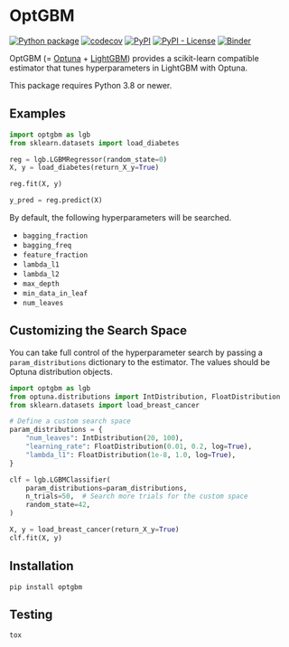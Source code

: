 # OptGBM

[![Python package](https://github.com/Y-oHr-N/OptGBM/workflows/Python%20package/badge.svg?branch=master)](https://github.com/Y-oHr-N/OptGBM/actions?query=workflow%3A%22Python+package%22)
[![codecov](https://codecov.io/gh/Y-oHr-N/OptGBM/branch/master/graph/badge.svg)](https://codecov.io/gh/Y-oHr-N/OptGBM)
[![PyPI](https://img.shields.io/pypi/v/OptGBM)](https://pypi.org/project/OptGBM/)
[![PyPI - License](https://img.shields.io/pypi/l/OptGBM)](https://pypi.org/project/OptGBM/)
[![Binder](https://mybinder.org/badge.svg)](https://mybinder.org/v2/gh/Y-oHr-N/OptGBM/master)

OptGBM (= [Optuna](https://optuna.org/) + [LightGBM](http://github.com/microsoft/LightGBM)) provides a scikit-learn compatible estimator that tunes hyperparameters in LightGBM with Optuna.

This package requires Python 3.8 or newer.

## Examples

```python
import optgbm as lgb
from sklearn.datasets import load_diabetes

reg = lgb.LGBMRegressor(random_state=0)
X, y = load_diabetes(return_X_y=True)

reg.fit(X, y)

y_pred = reg.predict(X)
```

By default, the following hyperparameters will be searched.

- `bagging_fraction`
- `bagging_freq`
- `feature_fraction`
- `lambda_l1`
- `lambda_l2`
- `max_depth`
- `min_data_in_leaf`
- `num_leaves`

## Customizing the Search Space

You can take full control of the hyperparameter search by passing a `param_distributions` dictionary to the estimator. The values should be Optuna distribution objects.

```python
import optgbm as lgb
from optuna.distributions import IntDistribution, FloatDistribution
from sklearn.datasets import load_breast_cancer

# Define a custom search space
param_distributions = {
    "num_leaves": IntDistribution(20, 100),
    "learning_rate": FloatDistribution(0.01, 0.2, log=True),
    "lambda_l1": FloatDistribution(1e-8, 1.0, log=True),
}

clf = lgb.LGBMClassifier(
    param_distributions=param_distributions,
    n_trials=50,  # Search more trials for the custom space
    random_state=42,
)

X, y = load_breast_cancer(return_X_y=True)
clf.fit(X, y)
```

## Installation

```
pip install optgbm
```

## Testing

```
tox
```
